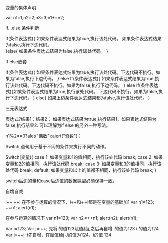 变量的集体声明 

var n1=1,n2=2,n3=3;n1+=n2;

If...else  条件判断

If(条件表达式){
如果条件表达式结果为true,执行该处代码。 如果条件表达式结果为false,执行下边代码。  
}else{
如果条件表达式结果为false,执行该处代码。
}



If else嵌套


If(条件表达式){
如果条件表达式结果为true,执行该处代码。下边代码不执行。如果为false,执行下边代码。
}
else  If(条件表达式){
如果条件表达式结果为true,执行该处代码。下边代码不执行。如果为false,执行下边代码。
}
else  If(条件表达式){如果条件表达式结果为true,执行该处代码。
下边代码不执行。如果为false,执行下边代码。
}
else{
如果上边条件表达式结果都为false,执行该处代码。
}

三元表达式

表达式?结果1：结果2；
如果表达式结果为true,执行结果1，如果表达式结果为false,执行结果2.
可以理解为if else  的另外一种写法。

n1%2==0?alet("偶数"):alert("奇数")；

Switch 语句用于基于不同的条件来执行不同的动作。

  Switch(变量){
case 1:
如果变量和1的值相同，执行该处代码
break;
case 2:
如果变量和2的值相同，执行该处代码
break;
case 3:
如果变量和3的值相同，执行该处代码
break;
default:
如果变量和以上的值都不相同，执行该处代码
break;
}

switch后边的量和case后边值的数据类型必须保持一致。

自增自减

i++  ++i
在不参与运算的情况下，i++和++i都是在变量的基础加1
	var n1=123;
	++n1;
	alert(n1);

在参与运算的情况下
	var n1=123;
	var n2=++n1;
	alert(n2);
	alert(n1);

Var i=123;
Var j=i++;  先将i的值123赋值给j,之后再自增
j的值为123  i 的值为124
Var j=++i;  i先自增，在赋值给j
J的值为124，i的值 124